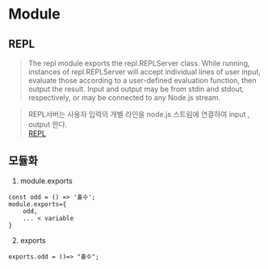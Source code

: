# Module

## REPL
> The repl module exports the repl.REPLServer class. While running, instances of repl.REPLServer will accept individual lines of user input, evaluate those according to a user-defined evaluation function, then output the result. Input and output may be from stdin and stdout, respectively, or may be connected to any Node.js stream.

> REPL서버는 사용자 입력의 개별 라인을 node.js 스트림에 연결하여 input , output 한다.   
[REPL](https://nodejs.org/api/repl.html)  


## 모듈화

1. module.exports
```
const odd = () => '홀수';
module.exports={
    odd,
    ... < variable
}
```

2. exports
```
exports.odd = ()=> "홀수";

```
